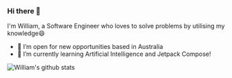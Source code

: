 ### Hi there 👋

I'm William, a Software Engineer who loves to solve problems by utilising my knowledge😄 

- 🔭 I’m open for new opportunities based in Australia
- 🌱 I’m currently learning Artificial Intelligence and Jetpack Compose!

![William's github stats](https://github-readme-stats.vercel.app/api?username=williamyyu&hide=contribs,prs&show_icons=true&count_private=true&theme=dracula)


<!--
**WilliamYu-TW/WilliamYu-TW** is a ✨ _special_ ✨ repository because its `README.md` (this file) appears on your GitHub profile.

Here are some ideas to get you started:

- 🔭 I’m currently working on ...
- 🌱 I’m currently learning ...
- 👯 I’m looking to collaborate on ...
- 🤔 I’m looking for help with ...
- 💬 Ask me about ...
- 📫 How to reach me: ...
- 😄 Pronouns: ...
- ⚡ Fun fact: ...
-->
